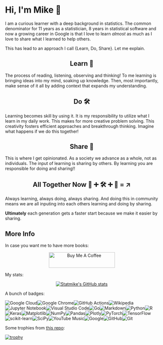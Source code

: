 # Hi, I'm Mike :wave:

I am a curious learner with a deep background in statistics. The common denominator for 11 years as a statistician, 8 years in statistical software and now a growing career in Google is that I love to learn *almost* as much as I love to share what I learned to help others.

This has lead to an approach I call {Learn,  Do, Share}.  Let me explain.

<div align="center">

## Learn :book:

</div>

The process of reading, listening, observing and thinking!  To me learning is bringing ideas into my mind, soaking up knowledge. Then, most importantly, make sense of it all by adding context that expands my understanding.

<div align="center">

## Do :hammer_and_wrench:

</div>

Learning becomes skill by using it.  It is my responsibility to utilize what I learn in my daily work.  This makes for more creative problem solving.  This creativity fosters efficient approaches and breakthrough thinking.  Imagine what happens if we do this together!

<div align="center">

## Share :open_hands:

</div>

This is where I get opinionated.  As a society we advance as a whole, not as individuals.  The input of learning is sharing by others.  By learning you are responsible for doing and sharing!!

<div align="center">

## All Together Now :book: :heavy_plus_sign: :hammer_and_wrench: :heavy_plus_sign: :open_hands: = :arrow_upper_right:

</div>

Always learning, always doing, always sharing.  And doing this in community means we are all inputing into each others learning and doing by sharing.  

**Ultimately** each generation gets a faster start because we make it easier by sharing.

## More Info

In case you want me to have more books:
<div align="center">

<a href="https://www.buymeacoffee.com/statmike" target="_blank"><img src="https://cdn.buymeacoffee.com/buttons/arial-blue.png" alt="Buy Me A Coffee" style="height: 51px !important;width: 217px !important;" ></a>

</div>

My stats:

<div align="center">

[![Statmike's GitHub stats](https://github-readme-stats.vercel.app/api?username=statmike&show_icons=true&theme=transparent)](https://github.com/anuraghazra/github-readme-stats)

</div>


A bunch of badges:

![Google Cloud](https://img.shields.io/badge/GoogleCloud-%234285F4.svg?style=for-the-badge&logo=google-cloud&logoColor=white)![Google Chrome](https://img.shields.io/badge/Google%20Chrome-4285F4?style=for-the-badge&logo=GoogleChrome&logoColor=white)![GitHub Actions](https://img.shields.io/badge/github%20actions-%232671E5.svg?style=for-the-badge&logo=githubactions&logoColor=white)![Wikipedia](https://img.shields.io/badge/Wikipedia-%23000000.svg?style=for-the-badge&logo=wikipedia&logoColor=white)![Jupyter Notebook](https://img.shields.io/badge/jupyter-%23FA0F00.svg?style=for-the-badge&logo=jupyter&logoColor=white)![Visual Studio Code](https://img.shields.io/badge/Visual%20Studio%20Code-0078d7.svg?style=for-the-badge&logo=visual-studio-code&logoColor=white)![Go](https://img.shields.io/badge/go-%2300ADD8.svg?style=for-the-badge&logo=go&logoColor=white)![Markdown](https://img.shields.io/badge/markdown-%23000000.svg?style=for-the-badge&logo=markdown&logoColor=white)![Python](https://img.shields.io/badge/python-3670A0?style=for-the-badge&logo=python&logoColor=ffdd54)![R](https://img.shields.io/badge/r-%23276DC3.svg?style=for-the-badge&logo=r&logoColor=white)![Keras](https://img.shields.io/badge/Keras-%23D00000.svg?style=for-the-badge&logo=Keras&logoColor=white)![Matplotlib](https://img.shields.io/badge/Matplotlib-%23ffffff.svg?style=for-the-badge&logo=Matplotlib&logoColor=black)![NumPy](https://img.shields.io/badge/numpy-%23013243.svg?style=for-the-badge&logo=numpy&logoColor=white)![Pandas](https://img.shields.io/badge/pandas-%23150458.svg?style=for-the-badge&logo=pandas&logoColor=white)![Plotly](https://img.shields.io/badge/Plotly-%233F4F75.svg?style=for-the-badge&logo=plotly&logoColor=white)![PyTorch](https://img.shields.io/badge/PyTorch-%23EE4C2C.svg?style=for-the-badge&logo=PyTorch&logoColor=white)![TensorFlow](https://img.shields.io/badge/TensorFlow-%23FF6F00.svg?style=for-the-badge&logo=TensorFlow&logoColor=white)![scikit-learn](https://img.shields.io/badge/scikit--learn-%23F7931E.svg?style=for-the-badge&logo=scikit-learn&logoColor=white)![SciPy](https://img.shields.io/badge/SciPy-%230C55A5.svg?style=for-the-badge&logo=scipy&logoColor=%white)![YouTube Music](https://img.shields.io/badge/YouTube_Music-FF0000?style=for-the-badge&logo=youtube-music&logoColor=white)![Google](https://img.shields.io/badge/google-4285F4?style=for-the-badge&logo=google&logoColor=white)![GitHub](https://img.shields.io/badge/github-%23121011.svg?style=for-the-badge&logo=github&logoColor=white)![Git](https://img.shields.io/badge/git-%23F05033.svg?style=for-the-badge&logo=git&logoColor=white)

Some trophies from [this repo](https://github.com/ryo-ma/github-profile-trophy):

[![trophy](https://github-profile-trophy.vercel.app/?username=statmike&rank=S,SS,SSS,A,AA,AAA,SECRET)](https://github.com/ryo-ma/github-profile-trophy)




<!--
**statmike/statmike** is a ✨ _special_ ✨ repository because its `README.md` (this file) appears on your GitHub profile.

Here are some ideas to get you started:

- 🔭 I’m currently working on ...
- 🌱 I’m currently learning ...
- 👯 I’m looking to collaborate on ...
- 🤔 I’m looking for help with ...
- 💬 Ask me about ...
- 📫 How to reach me: ...
- 😄 Pronouns: ...
- ⚡ Fun fact: ...
-->
